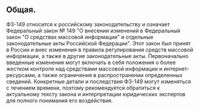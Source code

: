## Общая.

ФЗ-149 относится к российскому законодательству и означает Федеральный закон № 149 "О внесении изменений в Федеральный закон "О средствах массовой информации" и отдельные законодательные акты Российской Федерации". Этот закон был принят в России и внес изменения в правила регулирования средств массовой информации, а также в другие законодательные акты. Первоначально введенные изменения могут включать в себя положения о более жестком контроле над средствами массовой информации и интернет-ресурсами, а также ограничения в распространении определенных сведений. Конкретные детали и последствия ФЗ-149 могут изменяться с течением времени, поэтому рекомендуется обратиться к актуальному тексту закона и интерпретации юридических экспертов для полного понимания его воздействия.